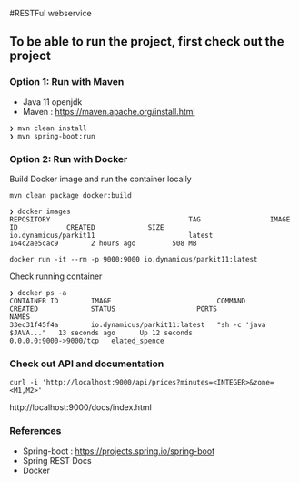 #RESTFul webservice

## To be able to run the project, first check out the project

### Option 1: Run with Maven

- Java 11 openjdk
- Maven : https://maven.apache.org/install.html

```
❯ mvn clean install
❯ mvn spring-boot:run

```

### Option 2: Run with Docker

Build Docker image and run the container locally

```
mvn clean package docker:build

❯ docker images
REPOSITORY                                  TAG                 IMAGE ID            CREATED             SIZE
io.dynamicus/parkit11                       latest              164c2ae5cac9        2 hours ago         508 MB

docker run -it --rm -p 9000:9000 io.dynamicus/parkit11:latest

```
Check running container

```
❯ docker ps -a
CONTAINER ID        IMAGE                          COMMAND                  CREATED             STATUS                    PORTS                    NAMES
33ec31f45f4a        io.dynamicus/parkit11:latest   "sh -c 'java $JAVA..."   13 seconds ago      Up 12 seconds             0.0.0.0:9000->9000/tcp   elated_spence
```

### Check out API and documentation

```
curl -i 'http://localhost:9000/api/prices?minutes=<INTEGER>&zone=<M1,M2>'

```
http://localhost:9000/docs/index.html

### References

- Spring-boot : https://projects.spring.io/spring-boot
- Spring REST Docs
- Docker


